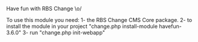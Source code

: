 Have fun with RBS Change \o/

To use this module you need:
1- the RBS Change CMS Core package. 
2- to install the module in your project "change.php install-module havefun-3.6.0"
3- run "change.php init-webapp"